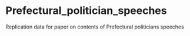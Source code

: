 # Prefectural_politician_speeches
Replication data for paper on contents of Prefectural politicians speeches
